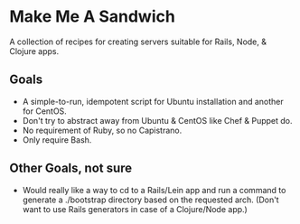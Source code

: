 # Make Me A Sandwich

A collection of recipes for creating servers suitable for Rails, Node, & Clojure apps.

## Goals

* A simple-to-run, idempotent script for Ubuntu installation and another for CentOS.
* Don't try to abstract away from Ubuntu & CentOS like Chef & Puppet do.
* No requirement of Ruby, so no Capistrano.
* Only require Bash.

## Other Goals, not sure 

* Would really like a way to cd to a Rails/Lein app and run a command to generate a ./bootstrap directory based on the requested arch.  (Don't want to use Rails generators in case of a Clojure/Node app.)